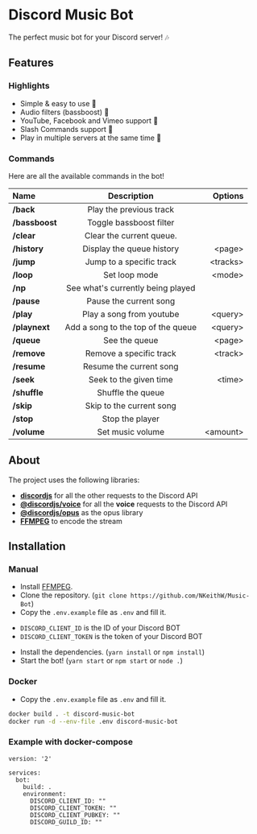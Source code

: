 # Discord Music Bot

The perfect music bot for your Discord server! 🎶

## Features

### Highlights

* Simple & easy to use 🤘
* Audio filters (bassboost) 🎸
* YouTube, Facebook and Vimeo support 🌌
* Slash Commands support 🤖
* Play in multiple servers at the same time 🚗

### Commands

Here are all the available commands in the bot!

|      Name      |            Description             |  Options  |
|:---------------|:----------------------------------:|----------:|
|   **/back**    |      Play the previous track       |           |
| **/bassboost** |      Toggle bassboost filter       |           |
|   **/clear**   |      Clear the current queue.      |           |
|  **/history**  |     Display the queue history      |  \<page>  |
|   **/jump**    |      Jump to a specific track      | \<tracks> |
|   **/loop**    |           Set loop mode            |  \<mode>  |
|    **/np**     | See what's currently being played  |           |
|   **/pause**   |       Pause the current song       |           |
|   **/play**    |      Play a song from youtube      | \<query>  |
| **/playnext**  | Add a song to the top of the queue | \<query>  |
|   **/queue**   |           See the queue            |  \<page>  |
|  **/remove**   |      Remove a specific track       | \<track>  |
|  **/resume**   |      Resume the current song       |           |
|   **/seek**    |       Seek to the given time       |  \<time>  |
|  **/shuffle**  |         Shuffle the queue          |           |
|   **/skip**    |      Skip to the current song      |           |
|   **/stop**    |          Stop the player           |           |
|  **/volume**   |          Set music volume          | \<amount> |

## About

The project uses the following libraries:

* **[discordjs](https://github.com/discordjs/discord.js)** for all the other requests to the Discord API
* **[@discordjs/voice](https://github.com/discordjs/voice)** for all the **voice** requests to the Discord API
* **[@discordjs/opus](https://github.com/discordjs/opus)** as the opus library
* **[FFMPEG](https://ffmpeg.org)** to encode the stream

## Installation

### Manual
* Install [FFMPEG](https://ffmpeg.org).
* Clone the repository. (`git clone https://github.com/NKeithW/Music-Bot`)
* Copy the `.env.example` file as `.env` and fill it.
 - `DISCORD_CLIENT_ID` is the ID of your Discord BOT
 - `DISCORD_CLIENT_TOKEN` is the token of your Discord BOT
* Install the dependencies. (`yarn install` or `npm install`)
* Start the bot! (`yarn start` or `npm start` or `node .`)

### Docker 
* Copy the `.env.example` file as `.env` and fill it.
```sh
docker build . -t discord-music-bot
docker run -d --env-file .env discord-music-bot 
```

### Example with docker-compose
```
version: '2'

services:
  bot:
    build: .
    environment:
      DISCORD_CLIENT_ID: ""
      DISCORD_CLIENT_TOKEN: ""
      DISCORD_CLIENT_PUBKEY: ""
      DISCORD_GUILD_ID: ""
```
